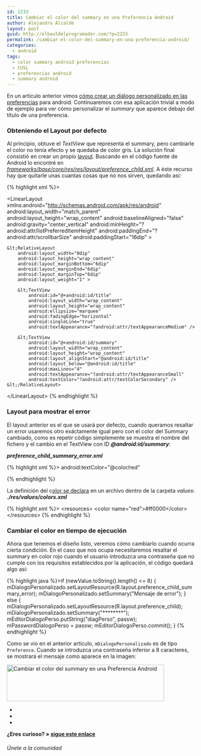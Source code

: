 ```yaml
---
id: 2233
title: Cambiar el color del summary en una Preferencia Android
author: Alejandro Alcalde
layout: post
guid: http://elbauldelprogramador.com/?p=2233
permalink: /cambiar-el-color-del-summary-en-una-preferencia-android/
categories:
  - android
tags:
  - color summary android preferencias
  - CUSL
  - preferencias android
  - summary android
---
```

En un artículo anterior vimos [cómo crear un diálogo personalizado en las preferencias][1] para android. Continuaremos con esa aplicación trivial a modo de ejemplo para ver cómo personalizar el *summary* que aparece debajo del título de una preferencia.

<!--more-->

### Obteniendo el Layout por defecto

Al principio, obtuve el *TextView* que representa el summary, pero cambiarle el color no tenía efecto y se quedaba de color gris. La solución final consistió en crear un propio [layout][2]. Buscando en el código fuente de Android lo encontré en *<a href="https://android.googlesource.com/platform/frameworks/base/+/master/core/res/res/layout/preference_child.xml" target="_blank">frameworks/base/core/res/res/layout/preference_child.xml</a>*. A éste recurso hay que quitarle unas cuantas cosas que no nos sirven, quedando así:

{% highlight xml %}><?xml version="1.0" encoding="utf-8"?>


<!-- Layout for a visually child-like Preference in a PreferenceActivity. -->
&lt;LinearLayout xmlns:android="http://schemas.android.com/apk/res/android"
    android:layout_width="match_parent"
    android:layout_height="wrap_content"
    android:baselineAligned="false"
    android:gravity="center_vertical"
    android:minHeight="?android:attr/listPreferredItemHeight"
    android:paddingEnd="?android:attr/scrollbarSize"
    android:paddingStart="16dip" >

    &lt;RelativeLayout
        android:layout_width="0dip"
        android:layout_height="wrap_content"
        android:layout_marginBottom="6dip"
        android:layout_marginEnd="6dip"
        android:layout_marginTop="6dip"
        android:layout_weight="1" >

        &lt;TextView
            android:id="@+android:id/title"
            android:layout_width="wrap_content"
            android:layout_height="wrap_content"
            android:ellipsize="marquee"
            android:fadingEdge="horizontal"
            android:singleLine="true"
            android:textAppearance="?android:attr/textAppearanceMedium" />

        &lt;TextView
            android:id="@+android:id/summary"
            android:layout_width="wrap_content"
            android:layout_height="wrap_content"
            android:layout_alignStart="@android:id/title"
            android:layout_below="@android:id/title"
            android:maxLines="4"
            android:textAppearance="?android:attr/textAppearanceSmall"
            android:textColor="?android:attr/textColorSecondary" />
    &lt;/RelativeLayout>
&lt;/LinearLayout>
{% endhighlight %}

### Layout para mostrar el error

El layout anterior es el que se usará por defecto, cuando queramos resaltar un error usaremos otro exáctamente igual pero con el color del Summary cambiado, como es repetir código simplemente se muestra el nombre del fichero y el cambio en el TextView con ID ***@android:id/summary***:

***preference\_child\_summary_error.xml***

{% highlight xml %}><!-- ... -->
android:textColor="@color/red"


<!-- ... -->
{% endhighlight %}

La definición del c[olor se declara][3] en un archivo dentro de la carpeta *values*:  
***./res/values/colors.xml***

{% highlight xml %}><?xml version="1.0" encoding="utf-8"?>
&lt;resources>
    &lt;color name="red">#ff0000&lt;/color>
&lt;/resources>
{% endhighlight %}

### Cambiar el color en tiempo de ejecución

Ahora que tenemos el diseño listo, veremos cómo cambiarlo cuando ocurra cierta condición. En el caso que nos ocupa necesitaremos resaltar el summary en color rojo cuando el usuario introduzca una contraseña que no cumple con los requisitos establecidos por la aplicación, el código quedará algo así:

{% highlight java %}>if (newValue.toString().length() &lt;= 8) {
    mDialogoPersonalizado.setLayoutResource(R.layout.preference_child_summary_error);
    mDialogoPersonalizado.setSummary("Mensaje de error");
} else {
    mDialogoPersonalizado.setLayoutResource(R.layout.preference_child);
    mDialogoPersonalizado.setSummary("********");
    mEditorDialogoPerso.putString("diagPerso", passw);
    mPasswordDialogoPerso = passw;
    mEditorDialogoPerso.commit();
}
{% endhighlight %}

Como se vio en el anterior artículo, `mDialogoPersonalizado` es de tipo `Preference`. Cuando se introduzca una contraseña inferior a 8 caracteres, se mostrará el mensaje como aparece en la imagen:

<img src="http://elbauldelprogramador.com/content/uploads/2014/02/Cambiar-el-color-del-summary-en-una-Preferencia-Android.png" alt="Cambiar el color del summary en una Preferencia Android" width="419" height="97" class="aligncenter size-full wp-image-2245" />

<div class="sharedaddy">
  <div class="sd-content">
    <ul>
      <li>
        <a class="hastip" rel="nofollow" href="http://twitter.com/home?status=Cambiar el color del summary en una Preferencia Android+http://elbauldelprogramador.com/cambiar-el-color-del-summary-en-una-preferencia-android/+V%C3%ADa+%40elbaulp" onclick="javascript:window.open(this.href, '', 'menubar=no,toolbar=no,resizable=yes,scrollbars=yes,height=600,width=600');return false;" title="Compartir en Twitter" target="_blank"><span class="iconbox-title"><i class="icon-twitter icon-2x"></i></span></a>
      </li>
      <li>
        <a class="hastip" rel="nofollow" href="http://www.facebook.com/sharer.php?u=http://elbauldelprogramador.com/cambiar-el-color-del-summary-en-una-preferencia-android/&t=Cambiar el color del summary en una Preferencia Android+http://elbauldelprogramador.com/cambiar-el-color-del-summary-en-una-preferencia-android/+V%C3%ADa+%40elbaulp" onclick="javascript:window.open(this.href, '', 'menubar=no,toolbar=no,resizable=yes,scrollbars=yes,height=600,width=600');return false;" title="Compartir en Facebook" target="_blank"><span class="iconbox-title"><i class="icon-facebook icon-2x"></i></span></a>
      </li>
      <li>
        <a class="hastip" rel="nofollow" href="https://plus.google.com/share?url=Cambiar el color del summary en una Preferencia Android+http://elbauldelprogramador.com/cambiar-el-color-del-summary-en-una-preferencia-android/+V%C3%ADa+%40elbaulp" onclick="javascript:window.open(this.href, '', 'menubar=no,toolbar=no,resizable=yes,scrollbars=yes,height=600,width=600');return false;" title="Compartir en G+" target="_blank"><span class="iconbox-title"><i class="icon-google-plus icon-2x"></i></span></a>
      </li>
    </ul>
  </div>
</div>

<span id="socialbottom" class="highlight style-2">

<p>
  <strong>¿Eres curioso? » <a onclick="javascript:_gaq.push(['_trackEvent','random','click-random']);" href="/index.php?random=1">sigue este enlace</a></strong>
</p>

<h6>
  Únete a la comunidad
</h6>

<div class="iconsc hastip" title="2240 seguidores">
  <a href="http://twitter.com/elbaulp" target="_blank"><i class="icon-twitter"></i></a>
</div>

<div class="iconsc hastip" title="2452 fans">
  <a href="http://facebook.com/elbauldelprogramador" target="_blank"><i class="icon-facebook"></i></a>
</div>

<div class="iconsc hastip" title="0 +1s">
  <a href="http://plus.google.com/+Elbauldelprogramador" target="_blank"><i class="icon-google-plus"></i></a>
</div>

<div class="iconsc hastip" title="Repositorios">
  <a href="http://github.com/algui91" target="_blank"><i class="icon-github"></i></a>
</div>

<div class="iconsc hastip" title="Feed RSS">
  <a href="http://elbauldelprogramador.com/feed" target="_blank"><i class="icon-rss"></i></a>
</div></span>

 [1]: http://elbauldelprogramador.com/como-crear-un-dialogo-personalizado-en-las-preferencias-android/ "Cómo crear un diálogo personalizado en las preferencias Android"
 [2]: http://elbauldelprogramador.com/programacion-android-interfaz-grafica_23/ "Programación Android: Interfaz gráfica – Layouts"
 [3]: http://elbauldelprogramador.com/programacion-android-interfaz-grafica_18/ "Programación Android: Interfaz gráfica – Estilos y Temas"